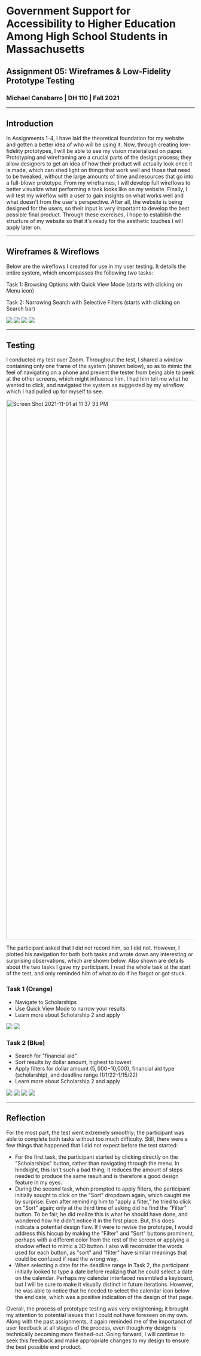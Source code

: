 # Government Support for Accessibility to Higher Education Among High School Students in Massachusetts
## Assignment 05: Wireframes & Low-Fidelity Prototype Testing
### Michael Canabarro | DH 110 | Fall 2021

---

## Introduction

In Assignments 1-4, I have laid the theoretical foundation for my website and gotten a better idea of who will be using it. Now, through creating low-fidelity prototypes, I will be able to see my vision materialized on paper. Prototyping and wireframing are a crucial parts of the design process; they allow designers to get an idea of how their product will actually look once it is made, which can shed light on things that work well and those that need to be tweaked, without the large amounts of time and resources that go into a full-blown prototype. From my wireframes, I will develop full wireflows to better visualize what performing a task looks like on my website. Finally, I will test my wireflow with a user to gain insights on what works well and what doesn't from the user's perspective. After all, the website is being designed for the users, so their input is very important to develop the best possible final product. Through these exercises, I hope to establish the structure of my website so that it's ready for the aesthetic touches I will apply later on. 

---

## Wireframes & Wireflows

Below are the wireflows I created for use in my user testing. It details the entire system, which encompasses the following two tasks:

Task 1: Browsing Options with Quick View Mode (starts with clicking on Menu icon)

Task 2: Narrowing Search with Selective Filters (starts with clicking on Search bar)

![](https://user-images.githubusercontent.com/91518358/139784719-d27bfa76-2b3b-4492-8a8e-e21428277604.jpg)
![](https://user-images.githubusercontent.com/91518358/139784715-e628c851-cba3-4616-9e0a-89b05ba9668a.jpg)
![](https://user-images.githubusercontent.com/91518358/139797358-a57dae01-1054-4c86-ae16-ef5fe87100e7.jpg)
![](https://user-images.githubusercontent.com/91518358/139797536-01973acc-f49e-4ae1-a489-efb3272e76be.jpg)


---

## Testing

I conducted my test over Zoom. Throughout the test, I shared a window containing only one frame of the system (shown below), so as to mimic the feel of navigating on a phone and prevent the tester from being able to peek at the other screens, which might influence him. I had him tell me what he wanted to click, and navigated the system as suggested by my wireflow, which I had pulled up for myself to see.

<img width="1440" alt="Screen Shot 2021-11-01 at 11 37 33 PM" src="https://user-images.githubusercontent.com/91518358/139797975-251b6315-a533-44c1-9d3b-a0d05ec7c7ef.png">


The participant asked that I did not record him, so I did not. However, I plotted his navigation for both both tasks and wrote down any interesting or surprising observations, which are shown below. Also shown are details about the two tasks I gave my participant. I read the whole task at the start of the test, and only reminded him of what to do if he forgot or got stuck.

### Task 1 (Orange)
- Navigate to Scholarships
- Use Quick View Mode to narrow your results
- Learn more about Scholarship 2 and apply

![](https://user-images.githubusercontent.com/91518358/139794496-0b8b571f-1add-4549-91c8-a1f4d49d75a7.jpg)
![](https://user-images.githubusercontent.com/91518358/139795458-69b280a4-9c23-4ad9-a537-20507012c065.jpg)

### Task 2 (Blue)
- Search for "financial aid"
- Sort results by dollar amount, highest to lowest
- Apply filters for dollar amount ($5,000-$10,000), financial aid type (scholarship), and deadline range (1/1/22-1/15/22)
- Learn more about Scholarship 2 and apply

![](https://user-images.githubusercontent.com/91518358/139796877-bc53ca9e-0436-4219-97ab-47926e8629c3.jpg)
![](https://user-images.githubusercontent.com/91518358/139796874-d5a7a944-bc51-4d13-b9e7-14cb2b58f6d7.jpg)
![](https://user-images.githubusercontent.com/91518358/139796870-bf0932f6-dc17-46ed-86c0-629db779d04e.jpg)
![](https://user-images.githubusercontent.com/91518358/139796867-408f2417-8aa5-4160-99d3-8dfafd3217e9.jpg)

---

## Reflection

For the most part, the test went extremely smoothly; the participant was able to complete both tasks without too much difficulty. Still, there were a few things that happened that I did not expect before the test started:
- For the first task, the participant started by clicking directly on the "Scholarships" button, rather than navigating through the menu. In hindsight, this isn't such a bad thing; it reduces the amount of steps needed to produce the same result and is therefore a good design feature in my eyes.
- During the second task, when prompted to apply filters, the participant initially sought to click on the "Sort" dropdown again, which caught me by surprise. Even after reminding him to "apply a filter," he tried to click on "Sort" again; only at the third time of asking did he find the "Filter" button. To be fair, he did realize this is what he should have done, and wondered how he didn't notice it in the first place. But, this does indicate a potential design flaw. If I were to revise the prototype, I would address this hiccup by making the "Filter" and "Sort" buttons prominent, perhaps with a different color from the rest of the screen or applying a shadow effect to mimic a 3D button. I also will reconsider the words used for each button, as "sort" and "filter" have similar meanings that could be confused if read the wrong way. 
- When selecting a date for the deadline range in Task 2, the participant initially looked to type a date before realizing that he could select a date on the calendar. Perhaps my calendar interfaced resembled a keyboard, but I will be sure to make it visually distinct in future iterations. However, he was able to notice that he needed to select the calendar icon below the end date, which was a positive indication of the design of that page.

Overall, the process of prototype testing was very enlightening; it brought my attention to potential issues that I could not have foreseen on my own. Along with the past assignments, it again reminded me of the importanct of user feedback at all stages of the process, even though my design is technically becoming more fleshed-out. Going forward, I will continue to seek this feedback and make appropriate changes to my design to ensure the best possible end product.
